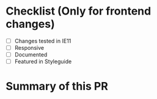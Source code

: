 # Checklist (Only for frontend changes)
- [ ] Changes tested in IE11
- [ ] Responsive
- [ ] Documented
- [ ] Featured in Styleguide

# Summary of this PR
